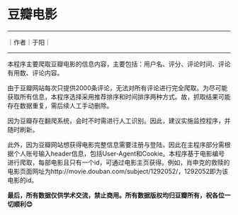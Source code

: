 # 豆瓣电影
***
｜作者｜于阳｜
***

本程序主要爬取豆瓣电影的信息内容，主要包括：用户名、评分、评论时间、评论有用数、评论内容。

由于豆瓣网站每次只提供2000条评论，无法对所有评论进行完全爬取。为尽可能获取所有信息，本程序选择采用推荐排序和时间排序两种方式。故，抓取结果可能存在数据重复，需后续人工手动删除。

因为豆瓣存在翻爬系统，会时不时需进行人工识别。因此，建议实施监控程序，并随时刷新。

此外，因为豆瓣网站想获得电影完整信息需要注册与登陆，因此在主程序部分需根据个人账号输入header信息，包括User-Agent和Cookie。本程序基于电影编号进行爬取，每部电影且只有一个id，可通过电影主页获得。例如，肖申克的救赎的电影页面网址为http://movie.douban.com/subject/1292052/，1292052即为该电影的id。

**最后，所有数据仅供学术交流，禁止商用。所有数据版权均归豆瓣所有，祝各位一切顺利😊**
